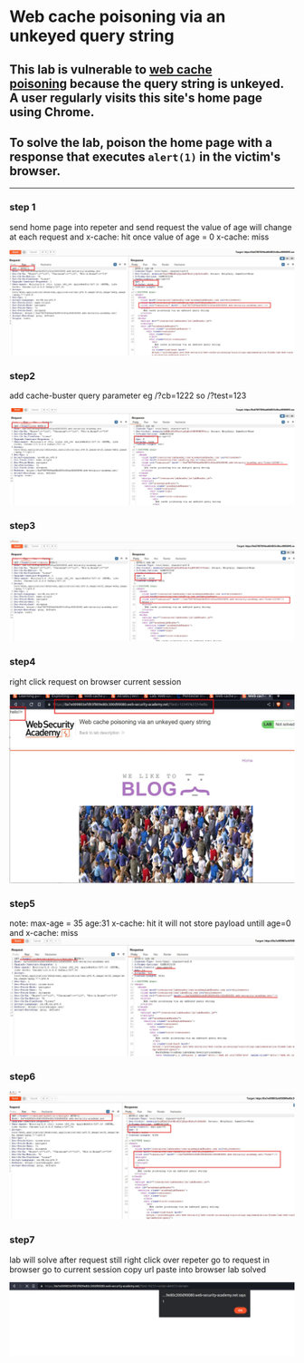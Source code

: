 # Web cache poisoning via an unkeyed query string

## This lab is vulnerable to [web cache poisoning](https://portswigger.net/web-security/web-cache-poisoning) because the query string is unkeyed. A user regularly visits this site's home page using Chrome.

## To solve the lab, poison the home page with a response that executes `alert(1)` in the victim's browser.

---

### step 1

send home page into repeter and send request
the value of age will change at each request and x-cache: hit
once value of age = 0
x-cache: miss

![screenshot](images/lab5_homepage_into_repeter.jpg)

### step2

add cache-buster query parameter eg /?cb=1222
so /?test=123

![screenshot](images/lab5_add_test_as_cache_buster.jpg)

### step3

![screenshot](images/lab5_test_another_cache_buster_with_quotes.jpg)

### step4

right click request on browser current session

![screenshot](images/lab5_current_seeion_in_browser_with_hello.jpg)

### step5

note:
max-age = 35
age:31
x-cache: hit
it will not store payload untill age=0 and x-cache: miss
![screenshot](images/lab5_payload_testing.jpg)

### step6

![screenshot](images/lab5_payload_request_final.jpg)

### step7

lab will solve after request
still right click over repeter
go to request in browser
go to current session copy url paste into browser
lab solved

![screenshot](images/lab5_alert_pop_up.jpg)
